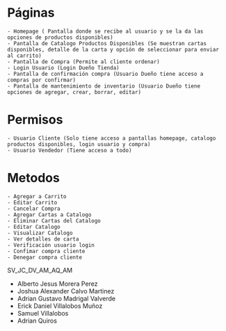 # Páginas
	- Homepage ( Pantalla donde se recibe al usuario y se la da las opciones de productos disponibles)
	- Pantalla de Catalogo Productos Disponibles (Se muestran cartas disponibles, detalle de la carta y opción de seleccionar para enviar al carrito)
	- Pantalla de Compra (Permite al cliente ordenar)
	- Login Usuario (Login Dueño Tienda)
	- Pantalla de confirmación compra (Usuario Dueño tiene acceso a compras por confirmar)
	- Pantalla de mantenimiento de inventario (Usuario Dueño tiene opciones de agregar, crear, borrar, editar)
# Permisos
	- Usuario Cliente (Solo tiene acceso a pantallas homepage, catalogo productos disponibles, login usuario y compra)
	- Usuario Vendedor (Tiene acceso a todo)
# Metodos
	- Agregar a Carrito
	- Editar Carrito
	- Cancelar Compra
	- Agregar Cartas a Catalogo
	- Eliminar Cartas del Catalogo
	- Editar Catalogo
	- Visualizar Catalogo
	- Ver detalles de carta
	- Verificación usuario login
	- Confimar compra cliente
	- Denegar compra cliente

SV_JC_DV_AM_AQ_AM

- Alberto Jesus Morera Perez
- Joshua Alexander Calvo Martinez
- Adrian Gustavo Madrigal Valverde
- Erick Daniel Villalobos Muñoz
- Samuel Villalobos 
- Adrian Quiros